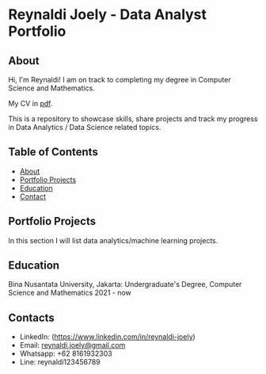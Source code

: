 # Reynaldi Joely - Data Analyst Portfolio
## About
Hi, I'm Reynaldi! I am on track to completing my degree in Computer Science and Mathematics. 

My CV in [pdf](https://github.com/ReynaldiJ/portfolio/blob/main/text_summarization.ipynb).

This is a repository to showcase skills, share projects and track my progress in Data Analytics / Data Science related topics.

## Table of Contents
- [About](https://github.com/ReynaldiJ/portfolio/blob/main/README.md#about)
- [Portfolio Projects](https://github.com/ReynaldiJ/portfolio/blob/main/README.md#about#portfolio-projects)
- [Education](https://github.com/ReynaldiJ/portfolio/blob/main/README.md#about#education)  
- [Contact](https://github.com/tiannaparris/Data-Analysis-Portfolio/blob/main/README.md#contacts)
  
## Portfolio Projects
In this section I will list data analytics/machine learning projects.

## Education
Bina Nusantata University, Jakarta: 
Undergraduate's Degree, Computer Science and Mathematics 
2021 - now

## Contacts
- LinkedIn: (https://www.linkedin.com/in/reynaldi-joely)
- Email: reynaldi.joely@gmail.com
- Whatsapp: +62 8161932303
- Line: reynaldi123456789
